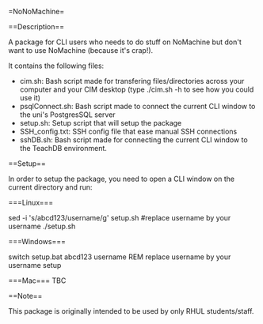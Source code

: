 =NoNoMachine=

==Description==

A package for CLI users who needs to do stuff on NoMachine but don't want to use NoMachine (because it's crap!).

It contains the following files:
- cim.sh: Bash script made for transfering files/directories across your computer and your CIM desktop (type ./cim.sh -h to see how you could use it)
- psqlConnect.sh: Bash script made to connect the current CLI window to the uni's PostgresSQL server
- setup.sh: Setup script that will setup the package
- SSH_config.txt: SSH config file that ease manual SSH connections
- sshDB.sh: Bash script made for connecting the current CLI window to the TeachDB environment.

==Setup==

In order to setup the package, you need to open a CLI window on the current directory and run:

===Linux===

sed -i 's/abcd123/username/g' setup.sh #replace username by your username
./setup.sh

===Windows===

switch setup.bat abcd123 username REM replace username by your username
setup

===Mac===
TBC

==Note==

This package is originally intended to be used by only RHUL students/staff.
